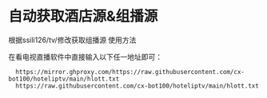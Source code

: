 # 自动获取酒店源&组播源 #
根据ssili126/tv/修改获取组播源
使用方法

  在看电视直播软件中直接输入以下任一地址即可：
  
      https://mirror.ghproxy.com/https://raw.githubusercontent.com/cx-bot100/hoteliptv/main/hlott.txt
      https://raw.githubusercontent.com/cx-bot100/hoteliptv/main/hlott.txt
